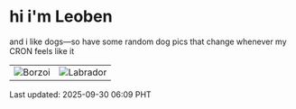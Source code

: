 # hi i'm Leoben

and i like dogs—so have some random dog pics that change whenever my CRON feels like it

|  |  |
|--------|----------|
| ![Borzoi](https://random-dog-vercel.vercel.app/api/random-borzoi?v=1759183751) | ![Labrador](https://random-dog-vercel.vercel.app/api/random-labrador?v=1759183751) |

Last updated: 2025-09-30 06:09 PHT
